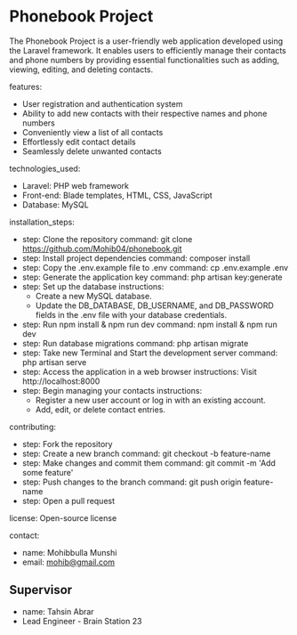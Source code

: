 # Phonebook Project

The Phonebook Project is a user-friendly web application developed using the Laravel framework. It enables users to efficiently manage their contacts and phone numbers by providing essential functionalities such as adding, viewing, editing, and deleting contacts.

features:
  - User registration and authentication system
  - Ability to add new contacts with their respective names and phone numbers
  - Conveniently view a list of all contacts
  - Effortlessly edit contact details
  - Seamlessly delete unwanted contacts

technologies_used:
  - Laravel: PHP web framework
  - Front-end: Blade templates, HTML, CSS, JavaScript
  - Database: MySQL

installation_steps:
  - step: Clone the repository
    command: git clone https://github.com/Mohib04/phonebook.git
  - step: Install project dependencies
    command: composer install
  - step: Copy the .env.example file to .env
    command: cp .env.example .env
  - step: Generate the application key
    command: php artisan key:generate
  - step: Set up the database
    instructions:
      - Create a new MySQL database.
      - Update the DB_DATABASE, DB_USERNAME, and DB_PASSWORD fields in the .env file with your database credentials.
  - step: Run npm install & npm run dev
    command: npm install & npm run dev
  - step: Run database migrations
    command: php artisan migrate
  - step: Take new Terminal and Start the development server
    command: php artisan serve
  - step: Access the application in a web browser
    instructions: Visit http://localhost:8000
  - step: Begin managing your contacts
    instructions:
      - Register a new user account or log in with an existing account.
      - Add, edit, or delete contact entries.

contributing:
  - step: Fork the repository
  - step: Create a new branch
    command: git checkout -b feature-name
  - step: Make changes and commit them
    command: git commit -m 'Add some feature'
  - step: Push changes to the branch
    command: git push origin feature-name
  - step: Open a pull request

license: Open-source license

contact:
  - name: Mohibbulla Munshi
  - email: mohib@gmail.com
## Supervisor
  - name: Tahsin Abrar
  - Lead Engineer - Brain Station 23
